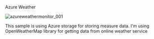 Azure Weather 

![azureweathermonitor_001](https://user-images.githubusercontent.com/19645785/29828389-3a272a64-8ce5-11e7-860f-c64052c85852.png)

This sample is using Azure storage for storing measure data. I'm using OpenWeatherMap library for getting data from online weather service
